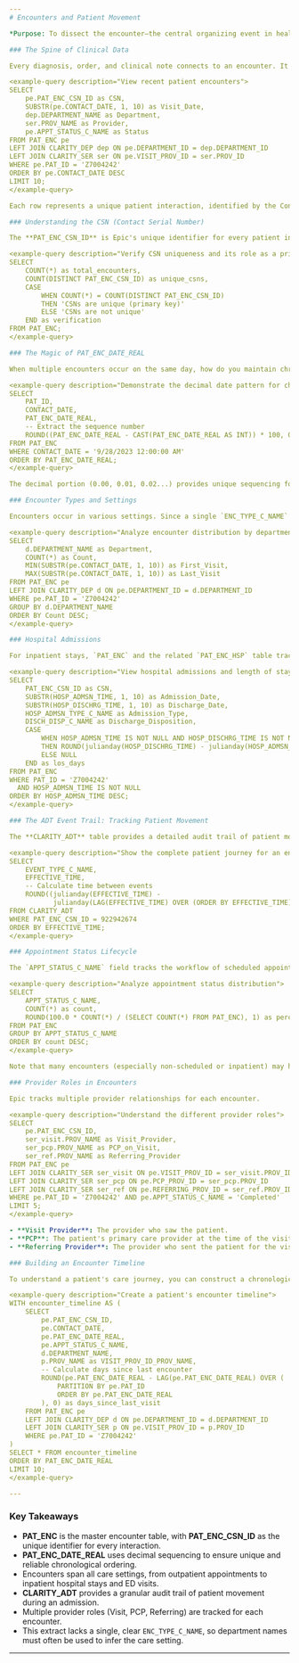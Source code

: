 ```yaml
---
# Encounters and Patient Movement

*Purpose: To dissect the encounter—the central organizing event in healthcare—and understand how Epic tracks every patient interaction and movement through the system, from outpatient clinics to hospital stays.*

### The Spine of Clinical Data

Every diagnosis, order, and clinical note connects to an encounter. It's the fundamental organizing principle of the medical record, representing each discrete interaction between a patient and the healthcare system. Epic's encounter model captures everything from a five-minute telehealth check-in to a month-long hospital stay.

<example-query description="View recent patient encounters">
SELECT 
    pe.PAT_ENC_CSN_ID as CSN,
    SUBSTR(pe.CONTACT_DATE, 1, 10) as Visit_Date,
    dep.DEPARTMENT_NAME as Department,
    ser.PROV_NAME as Provider,
    pe.APPT_STATUS_C_NAME as Status
FROM PAT_ENC pe
LEFT JOIN CLARITY_DEP dep ON pe.DEPARTMENT_ID = dep.DEPARTMENT_ID
LEFT JOIN CLARITY_SER ser ON pe.VISIT_PROV_ID = ser.PROV_ID
WHERE pe.PAT_ID = 'Z7004242'
ORDER BY pe.CONTACT_DATE DESC
LIMIT 10;
</example-query>

Each row represents a unique patient interaction, identified by the Contact Serial Number (CSN).

### Understanding the CSN (Contact Serial Number)

The **PAT_ENC_CSN_ID** is Epic's unique identifier for every patient interaction. It serves as the universal foreign key linking all encounter-related data.

<example-query description="Verify CSN uniqueness and its role as a primary key">
SELECT 
    COUNT(*) as total_encounters,
    COUNT(DISTINCT PAT_ENC_CSN_ID) as unique_csns,
    CASE 
        WHEN COUNT(*) = COUNT(DISTINCT PAT_ENC_CSN_ID) 
        THEN 'CSNs are unique (primary key)' 
        ELSE 'CSNs are not unique' 
    END as verification
FROM PAT_ENC;
</example-query>

### The Magic of PAT_ENC_DATE_REAL

When multiple encounters occur on the same day, how do you maintain chronological order? Epic's elegant solution uses decimal sequencing.

<example-query description="Demonstrate the decimal date pattern for chronological sorting">
SELECT 
    PAT_ID,
    CONTACT_DATE,
    PAT_ENC_DATE_REAL,
    -- Extract the sequence number
    ROUND((PAT_ENC_DATE_REAL - CAST(PAT_ENC_DATE_REAL AS INT)) * 100, 0) + 1 as encounter_sequence
FROM PAT_ENC
WHERE CONTACT_DATE = '9/28/2023 12:00:00 AM'
ORDER BY PAT_ENC_DATE_REAL;
</example-query>

The decimal portion (0.00, 0.01, 0.02...) provides unique sequencing for same-day encounters, guaranteeing a correct timeline.

### Encounter Types and Settings

Encounters occur in various settings. Since a single `ENC_TYPE_C_NAME` is not available in this EHI export, we can infer the care setting by analyzing the department where the encounter occurred.

<example-query description="Analyze encounter distribution by department">
SELECT 
    d.DEPARTMENT_NAME as Department,
    COUNT(*) as Count,
    MIN(SUBSTR(pe.CONTACT_DATE, 1, 10)) as First_Visit,
    MAX(SUBSTR(pe.CONTACT_DATE, 1, 10)) as Last_Visit
FROM PAT_ENC pe
LEFT JOIN CLARITY_DEP d ON pe.DEPARTMENT_ID = d.DEPARTMENT_ID
WHERE pe.PAT_ID = 'Z7004242'
GROUP BY d.DEPARTMENT_NAME
ORDER BY Count DESC;
</example-query>

### Hospital Admissions

For inpatient stays, `PAT_ENC` and the related `PAT_ENC_HSP` table track admission and discharge details.

<example-query description="View hospital admissions and length of stay">
SELECT 
    PAT_ENC_CSN_ID as CSN,
    SUBSTR(HOSP_ADMSN_TIME, 1, 10) as Admission_Date,
    SUBSTR(HOSP_DISCHRG_TIME, 1, 10) as Discharge_Date,
    HOSP_ADMSN_TYPE_C_NAME as Admission_Type,
    DISCH_DISP_C_NAME as Discharge_Disposition,
    CASE 
        WHEN HOSP_ADMSN_TIME IS NOT NULL AND HOSP_DISCHRG_TIME IS NOT NULL
        THEN ROUND(julianday(HOSP_DISCHRG_TIME) - julianday(HOSP_ADMSN_TIME), 2)
        ELSE NULL
    END as los_days
FROM PAT_ENC
WHERE PAT_ID = 'Z7004242'
  AND HOSP_ADMSN_TIME IS NOT NULL
ORDER BY HOSP_ADMSN_TIME DESC;
</example-query>

### The ADT Event Trail: Tracking Patient Movement

The **CLARITY_ADT** table provides a detailed audit trail of patient movement (Admission, Discharge, Transfer) within a facility.

<example-query description="Show the complete patient journey for an encounter">
SELECT 
    EVENT_TYPE_C_NAME,
    EFFECTIVE_TIME,
    -- Calculate time between events
    ROUND((julianday(EFFECTIVE_TIME) - 
           julianday(LAG(EFFECTIVE_TIME) OVER (ORDER BY EFFECTIVE_TIME))) * 24, 2) as hours_since_last_event
FROM CLARITY_ADT
WHERE PAT_ENC_CSN_ID = 922942674
ORDER BY EFFECTIVE_TIME;
</example-query>

### Appointment Status Lifecycle

The `APPT_STATUS_C_NAME` field tracks the workflow of scheduled appointments.

<example-query description="Analyze appointment status distribution">
SELECT 
    APPT_STATUS_C_NAME,
    COUNT(*) as count,
    ROUND(100.0 * COUNT(*) / (SELECT COUNT(*) FROM PAT_ENC), 1) as percentage
FROM PAT_ENC
GROUP BY APPT_STATUS_C_NAME
ORDER BY count DESC;
</example-query>

Note that many encounters (especially non-scheduled or inpatient) may have a NULL status.

### Provider Roles in Encounters

Epic tracks multiple provider relationships for each encounter.

<example-query description="Understand the different provider roles">
SELECT 
    pe.PAT_ENC_CSN_ID,
    ser_visit.PROV_NAME as Visit_Provider,
    ser_pcp.PROV_NAME as PCP_on_Visit,
    ser_ref.PROV_NAME as Referring_Provider
FROM PAT_ENC pe
LEFT JOIN CLARITY_SER ser_visit ON pe.VISIT_PROV_ID = ser_visit.PROV_ID
LEFT JOIN CLARITY_SER ser_pcp ON pe.PCP_PROV_ID = ser_pcp.PROV_ID
LEFT JOIN CLARITY_SER ser_ref ON pe.REFERRING_PROV_ID = ser_ref.PROV_ID
WHERE pe.PAT_ID = 'Z7004242' AND pe.APPT_STATUS_C_NAME = 'Completed'
LIMIT 5;
</example-query>

- **Visit Provider**: The provider who saw the patient.
- **PCP**: The patient's primary care provider at the time of the visit.
- **Referring Provider**: The provider who sent the patient for the visit.

### Building an Encounter Timeline

To understand a patient's care journey, you can construct a chronological timeline of their visits.

<example-query description="Create a patient's encounter timeline">
WITH encounter_timeline AS (
    SELECT 
        pe.PAT_ENC_CSN_ID,
        pe.CONTACT_DATE,
        pe.PAT_ENC_DATE_REAL,
        pe.APPT_STATUS_C_NAME,
        d.DEPARTMENT_NAME,
        p.PROV_NAME as VISIT_PROV_ID_PROV_NAME,
        -- Calculate days since last encounter
        ROUND(pe.PAT_ENC_DATE_REAL - LAG(pe.PAT_ENC_DATE_REAL) OVER (
            PARTITION BY pe.PAT_ID 
            ORDER BY pe.PAT_ENC_DATE_REAL
        ), 0) as days_since_last_visit
    FROM PAT_ENC pe
    LEFT JOIN CLARITY_DEP d ON pe.DEPARTMENT_ID = d.DEPARTMENT_ID
    LEFT JOIN CLARITY_SER p ON pe.VISIT_PROV_ID = p.PROV_ID
    WHERE pe.PAT_ID = 'Z7004242'
)
SELECT * FROM encounter_timeline
ORDER BY PAT_ENC_DATE_REAL
LIMIT 10;
</example-query>

---
```


### Key Takeaways

- **PAT_ENC** is the master encounter table, with **PAT_ENC_CSN_ID** as the unique identifier for every interaction.
- **PAT_ENC_DATE_REAL** uses decimal sequencing to ensure unique and reliable chronological ordering.
- Encounters span all care settings, from outpatient appointments to inpatient hospital stays and ED visits.
- **CLARITY_ADT** provides a granular audit trail of patient movement during an admission.
- Multiple provider roles (Visit, PCP, Referring) are tracked for each encounter.
- This extract lacks a single, clear `ENC_TYPE_C_NAME`, so department names must often be used to infer the care setting.

---
